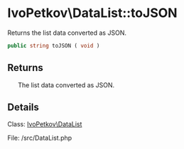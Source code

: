 # IvoPetkov\DataList::toJSON

Returns the list data converted as JSON.

```php
public string toJSON ( void )
```

## Returns

&nbsp;&nbsp;&nbsp;&nbsp;&nbsp;&nbsp;The list data converted as JSON.

## Details

Class: [IvoPetkov\DataList](ivopetkov.datalist.class.md)

File: /src/DataList.php

